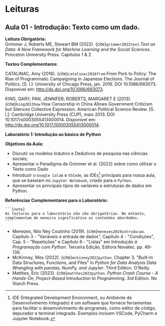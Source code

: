 # Leituras

## Aula 01 - Introdução: Texto como um dado.

**Leitura Obrigatória:**  
Grimmer J, Roberts ME, Stewart BM (2022). {cite}`grimmer2022text`.*Text as Data: A New Framework for Machine Learning and the Social Sciences*. Princeton University Press. Capítulos 1 & 2  

**Textos Complementares:**

CATALINAC, Amy (2016). {cite}`catalinac2016from` From Pork to Policy: The Rise of Programmatic Campaigning in Japanese Elections. The Journal of Politics. [S. l.]: University of Chicago Press, jan. 2016. DOI 10.1086/683073. Disponível em: http://dx.doi.org/10.1086/683073.

KING, GARY; PAN, JENNIFER; ROBERTS, MARGARET E (2013). {cite}`king2013how` How Censorship in China Allows Government Criticism but Silences Collective Expression. American Political Science Review. [S. l.]: Cambridge University Press (CUP), maio 2013. DOI 10.1017/s0003055413000014. Disponível em: http://dx.doi.org/10.1017/S0003055413000014.


**Laboratório 1: Introdução ao básico de Python**  

**Objetivos da Aula:**
- Discutir os modelos Indutivo e Dedutivos de pesquisa nas ciências sociais;
- Apresentar o Paradigma de Grimmer et al. (2022) sobre como utilizar o Texto como Dado 
- Introduzir o `Google Colab` e `VSCode`, as IDEs[^1] principais para nossa aula, que se baseiam no `Jupyter Notebook`, criado para o `Python`.
- Apresentar os principais tipos de variáveis e estruturas de dados em Python.

[^1]: IDE (Integrated Development Environment, ou Ambiente de Desenvolvimento Integrado) é um software que fornece ferramentas para facilitar o desenvolvimento de programas, como editor de código, depurador e terminal integrado. Exemplos incluem VSCode, PyCharm e Jupyter Notebook.

**Referências Complementares para o Laboratório:**  


````{margin}
```{note}
As leituras para o laboratório não são obrigatórias. No entanto, complementam de maneira significativa os conteúdos abordados.
```
````

- Menezes, Nilo Ney Coutinho (2019). {cite}`menezes2019introducao`. Capítulo 3 - "Variáveis e entrada de dados", Capítulo 4 - "Condições", Cap. 5 - "Repetições" e Capítulo 6 - "Listas" em *Introdução à Programação com Python*. Terceira Edição, Editora Novatec. pp. 49-136.  
- McKinney, Wes (2022). {cite}`mckinney2022python`. Chapter 3. "Built-In Data Structures, Functions, and Files" in *Python for Data Analysis Data Wrangling with pandas, NumPy, and Jupyter*. Third Edition. O'Reilly.  
- Matthes, Eric (2023). {cite}`matthes2023python`. *Python Crash Course - A Hands-On, Project-Based Introduction to Programming*. 3rd Edition. No Starch Press.




